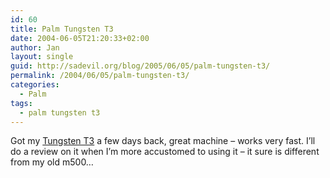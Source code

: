 ```yaml
---
id: 60
title: Palm Tungsten T3
date: 2004-06-05T21:20:33+02:00
author: Jan
layout: single
guid: http://sadevil.org/blog/2005/06/05/palm-tungsten-t3/
permalink: /2004/06/05/palm-tungsten-t3/
categories:
  - Palm
tags:
  - palm tungsten t3
---
```

Got my <a TARGET="_blank" HREF="http://www-5.palmone.com/be/en/products/tungsten-t3/index.html">Tungsten T3</a> a few days back, great machine &#8211; works very fast. I&#8217;ll do a review on it when I&#8217;m more accustomed to using it &#8211; it sure is different from my old m500&#8230;